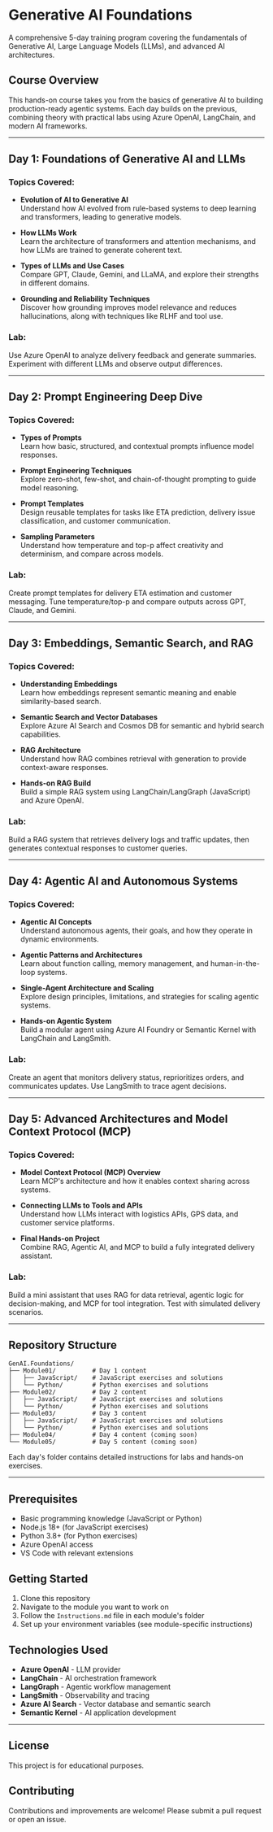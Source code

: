 # Generative AI Foundations

A comprehensive 5-day training program covering the fundamentals of Generative AI, Large Language Models (LLMs), and advanced AI architectures.

## Course Overview

This hands-on course takes you from the basics of generative AI to building production-ready agentic systems. Each day builds on the previous, combining theory with practical labs using Azure OpenAI, LangChain, and modern AI frameworks.

---

## Day 1: Foundations of Generative AI and LLMs

### Topics Covered:

- **Evolution of AI to Generative AI**  
  Understand how AI evolved from rule-based systems to deep learning and transformers, leading to generative models.

- **How LLMs Work**  
  Learn the architecture of transformers and attention mechanisms, and how LLMs are trained to generate coherent text.

- **Types of LLMs and Use Cases**  
  Compare GPT, Claude, Gemini, and LLaMA, and explore their strengths in different domains.

- **Grounding and Reliability Techniques**  
  Discover how grounding improves model relevance and reduces hallucinations, along with techniques like RLHF and tool use.

### Lab:
Use Azure OpenAI to analyze delivery feedback and generate summaries. Experiment with different LLMs and observe output differences.

---

## Day 2: Prompt Engineering Deep Dive

### Topics Covered:

- **Types of Prompts**  
  Learn how basic, structured, and contextual prompts influence model responses.

- **Prompt Engineering Techniques**  
  Explore zero-shot, few-shot, and chain-of-thought prompting to guide model reasoning.

- **Prompt Templates**  
  Design reusable templates for tasks like ETA prediction, delivery issue classification, and customer communication.

- **Sampling Parameters**  
  Understand how temperature and top-p affect creativity and determinism, and compare across models.

### Lab:
Create prompt templates for delivery ETA estimation and customer messaging. Tune temperature/top-p and compare outputs across GPT, Claude, and Gemini.

---

## Day 3: Embeddings, Semantic Search, and RAG

### Topics Covered:

- **Understanding Embeddings**  
  Learn how embeddings represent semantic meaning and enable similarity-based search.

- **Semantic Search and Vector Databases**  
  Explore Azure AI Search and Cosmos DB for semantic and hybrid search capabilities.

- **RAG Architecture**  
  Understand how RAG combines retrieval with generation to provide context-aware responses.

- **Hands-on RAG Build**  
  Build a simple RAG system using LangChain/LangGraph (JavaScript) and Azure OpenAI.

### Lab:
Build a RAG system that retrieves delivery logs and traffic updates, then generates contextual responses to customer queries.

---

## Day 4: Agentic AI and Autonomous Systems

### Topics Covered:

- **Agentic AI Concepts**  
  Understand autonomous agents, their goals, and how they operate in dynamic environments.

- **Agentic Patterns and Architectures**  
  Learn about function calling, memory management, and human-in-the-loop systems.

- **Single-Agent Architecture and Scaling**  
  Explore design principles, limitations, and strategies for scaling agentic systems.

- **Hands-on Agentic System**  
  Build a modular agent using Azure AI Foundry or Semantic Kernel with LangChain and LangSmith.

### Lab:
Create an agent that monitors delivery status, reprioritizes orders, and communicates updates. Use LangSmith to trace agent decisions.

---

## Day 5: Advanced Architectures and Model Context Protocol (MCP)

### Topics Covered:

- **Model Context Protocol (MCP) Overview**  
  Learn MCP's architecture and how it enables context sharing across systems.

- **Connecting LLMs to Tools and APIs**  
  Understand how LLMs interact with logistics APIs, GPS data, and customer service platforms.

- **Final Hands-on Project**  
  Combine RAG, Agentic AI, and MCP to build a fully integrated delivery assistant.

### Lab:
Build a mini assistant that uses RAG for data retrieval, agentic logic for decision-making, and MCP for tool integration. Test with simulated delivery scenarios.

---

## Repository Structure

```
GenAI.Foundations/
├── Module01/          # Day 1 content
│   ├── JavaScript/    # JavaScript exercises and solutions
│   └── Python/        # Python exercises and solutions
├── Module02/          # Day 2 content
│   ├── JavaScript/    # JavaScript exercises and solutions
│   └── Python/        # Python exercises and solutions
├── Module03/          # Day 3 content
│   ├── JavaScript/    # JavaScript exercises and solutions
│   └── Python/        # Python exercises and solutions
├── Module04/          # Day 4 content (coming soon)
└── Module05/          # Day 5 content (coming soon)
```

Each day's folder contains detailed instructions for labs and hands-on exercises.

---

## Prerequisites

- Basic programming knowledge (JavaScript or Python)
- Node.js 18+ (for JavaScript exercises)
- Python 3.8+ (for Python exercises)
- Azure OpenAI access
- VS Code with relevant extensions

## Getting Started

1. Clone this repository
2. Navigate to the module you want to work on
3. Follow the `Instructions.md` file in each module's folder
4. Set up your environment variables (see module-specific instructions)

## Technologies Used

- **Azure OpenAI** - LLM provider
- **LangChain** - AI orchestration framework
- **LangGraph** - Agentic workflow management
- **LangSmith** - Observability and tracing
- **Azure AI Search** - Vector database and semantic search
- **Semantic Kernel** - AI application development

---

## License

This project is for educational purposes.

## Contributing

Contributions and improvements are welcome! Please submit a pull request or open an issue.
